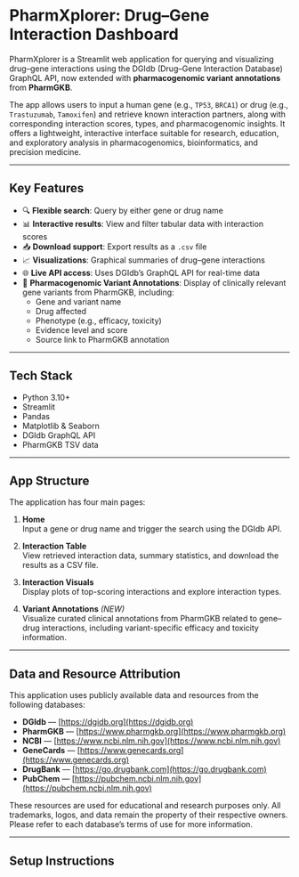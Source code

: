 # PharmXplorer: Drug–Gene Interaction Dashboard

PharmXplorer is a Streamlit web application for querying and visualizing drug–gene interactions using the DGIdb (Drug–Gene Interaction Database) GraphQL API, now extended with **pharmacogenomic variant annotations** from **PharmGKB**.

The app allows users to input a human gene (e.g., `TP53`, `BRCA1`) or drug (e.g., `Trastuzumab`, `Tamoxifen`) and retrieve known interaction partners, along with corresponding interaction scores, types, and pharmacogenomic insights. It offers a lightweight, interactive interface suitable for research, education, and exploratory analysis in pharmacogenomics, bioinformatics, and precision medicine.

---

## Key Features

- 🔍 **Flexible search**: Query by either gene or drug name  
- 📊 **Interactive results**: View and filter tabular data with interaction scores  
- 📥 **Download support**: Export results as a `.csv` file  
- 📈 **Visualizations**: Graphical summaries of drug–gene interactions  
- 🌐 **Live API access**: Uses DGIdb’s GraphQL API for real-time data  
- 🧬 **Pharmacogenomic Variant Annotations**: Display of clinically relevant gene variants from PharmGKB, including:
  - Gene and variant name
  - Drug affected
  - Phenotype (e.g., efficacy, toxicity)
  - Evidence level and score
  - Source link to PharmGKB annotation

---

## Tech Stack

- Python 3.10+  
- Streamlit  
- Pandas  
- Matplotlib & Seaborn  
- DGIdb GraphQL API  
- PharmGKB TSV data  

---

## App Structure

The application has four main pages:

1. **Home**  
   Input a gene or drug name and trigger the search using the DGIdb API.

2. **Interaction Table**  
   View retrieved interaction data, summary statistics, and download the results as a CSV file.

3. **Interaction Visuals**  
   Display plots of top-scoring interactions and explore interaction types.

4. **Variant Annotations** *(NEW)*  
   Visualize curated clinical annotations from PharmGKB related to gene–drug interactions, including variant-specific efficacy and toxicity information.

---

## Data and Resource Attribution

This application uses publicly available data and resources from the following databases:

- **DGIdb** — [https://dgidb.org](https://dgidb.org)  
- **PharmGKB** — [https://www.pharmgkb.org](https://www.pharmgkb.org)  
- **NCBI** — [https://www.ncbi.nlm.nih.gov](https://www.ncbi.nlm.nih.gov)  
- **GeneCards** — [https://www.genecards.org](https://www.genecards.org)  
- **DrugBank** — [https://go.drugbank.com](https://go.drugbank.com)  
- **PubChem** — [https://pubchem.ncbi.nlm.nih.gov](https://pubchem.ncbi.nlm.nih.gov)

These resources are used for educational and research purposes only. All trademarks, logos, and data remain the property of their respective owners. Please refer to each database’s terms of use for more information.

---
## Setup Instructions


